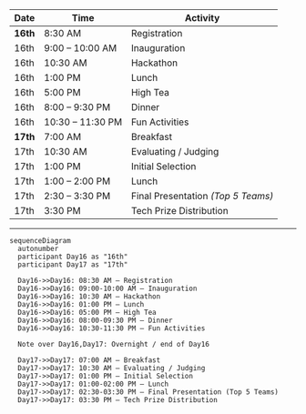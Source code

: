 | Date    | Time             | Activity              |
|---------|------------------|-----------------------|
| **16th** | 8:30 AM          | Registration          |
| 16th    | 9:00 – 10:00 AM  | Inauguration          |
| 16th    | 10:30 AM         | Hackathon             |
| 16th    | 1:00 PM          | Lunch                 |
| 16th    | 5:00 PM          | High Tea              |
| 16th    | 8:00 – 9:30 PM   | Dinner                |
| 16th    | 10:30 – 11:30 PM | Fun Activities        |
| **17th** | 7:00 AM          | Breakfast             |
| 17th    | 10:30 AM         | Evaluating / Judging  |
| 17th    | 1:00 PM          | Initial Selection     |
| 17th    | 1:00 – 2:00 PM   | Lunch                 |
| 17th    | 2:30 – 3:30 PM   | Final Presentation *(Top 5 Teams)* |
| 17th    | 3:30 PM          | Tech Prize Distribution |




***
```mermaid
sequenceDiagram
  autonumber
  participant Day16 as "16th"
  participant Day17 as "17th"

  Day16->>Day16: 08:30 AM — Registration
  Day16->>Day16: 09:00-10:00 AM — Inauguration
  Day16->>Day16: 10:30 AM — Hackathon
  Day16->>Day16: 01:00 PM — Lunch
  Day16->>Day16: 05:00 PM — High Tea
  Day16->>Day16: 08:00-09:30 PM — Dinner
  Day16->>Day16: 10:30-11:30 PM — Fun Activities

  Note over Day16,Day17: Overnight / end of Day16

  Day17->>Day17: 07:00 AM — Breakfast
  Day17->>Day17: 10:30 AM — Evaluating / Judging
  Day17->>Day17: 01:00 PM — Initial Selection
  Day17->>Day17: 01:00-02:00 PM — Lunch
  Day17->>Day17: 02:30-03:30 PM — Final Presentation (Top 5 Teams)
  Day17->>Day17: 03:30 PM — Tech Prize Distribution

```